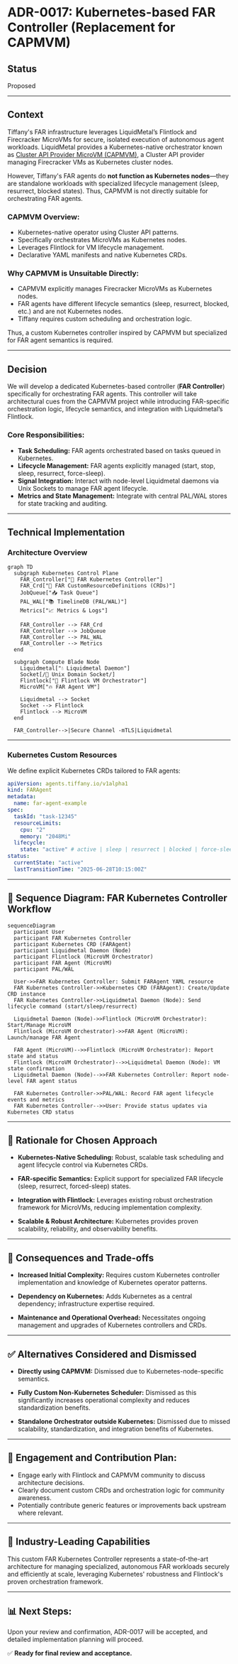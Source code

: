 # ADR-0017: Kubernetes-based FAR Controller (Replacement for CAPMVM)

## Status

Proposed

---

## Context

Tiffany's FAR infrastructure leverages LiquidMetal’s Flintlock and Firecracker MicroVMs for secure, isolated execution of autonomous agent workloads. LiquidMetal provides a Kubernetes-native orchestrator known as [Cluster API Provider MicroVM (CAPMVM)](https://github.com/liquidmetal-dev/cluster-api-provider-microvm), a Cluster API provider managing Firecracker VMs as Kubernetes cluster nodes.

However, Tiffany's FAR agents do **not function as Kubernetes nodes**—they are standalone workloads with specialized lifecycle management (sleep, resurrect, blocked states). Thus, CAPMVM is not directly suitable for orchestrating FAR agents.

### CAPMVM Overview:

* Kubernetes-native operator using Cluster API patterns.
* Specifically orchestrates MicroVMs as Kubernetes nodes.
* Leverages Flintlock for VM lifecycle management.
* Declarative YAML manifests and native Kubernetes CRDs.

### Why CAPMVM is Unsuitable Directly:

* CAPMVM explicitly manages Firecracker MicroVMs as Kubernetes nodes.
* FAR agents have different lifecycle semantics (sleep, resurrect, blocked, etc.) and are not Kubernetes nodes.
* Tiffany requires custom scheduling and orchestration logic.

Thus, a custom Kubernetes controller inspired by CAPMVM but specialized for FAR agent semantics is required.

---

## Decision

We will develop a dedicated Kubernetes-based controller (**FAR Controller**) specifically for orchestrating FAR agents. This controller will take architectural cues from the CAPMVM project while introducing FAR-specific orchestration logic, lifecycle semantics, and integration with Liquidmetal’s Flintlock.

### Core Responsibilities:

* **Task Scheduling:** FAR agents orchestrated based on tasks queued in Kubernetes.
* **Lifecycle Management:** FAR agents explicitly managed (start, stop, sleep, resurrect, force-sleep).
* **Signal Integration:** Interact with node-level Liquidmetal daemons via Unix Sockets to manage FAR agent lifecycle.
* **Metrics and State Management:** Integrate with central PAL/WAL stores for state tracking and auditing.

---

## Technical Implementation

### Architecture Overview

```mermaid
graph TD
  subgraph Kubernetes Control Plane
    FAR_Controller["🚦 FAR Kubernetes Controller"]
    FAR_Crd["📑 FAR CustomResourceDefinitions (CRDs)"]
    JobQueue["📥 Task Queue"]
    PAL_WAL["📚 TimelineDB (PAL/WAL)"]
    Metrics["📈 Metrics & Logs"]
    
    FAR_Controller --> FAR_Crd
    FAR_Controller --> JobQueue
    FAR_Controller --> PAL_WAL
    FAR_Controller --> Metrics
  end
  
  subgraph Compute Blade Node
    Liquidmetal["💧 Liquidmetal Daemon"]
    Socket[/📡 Unix Domain Socket/]
    Flintlock["🧩 Flintlock VM Orchestrator"]
    MicroVM["🔥 FAR Agent VM"]
    
    Liquidmetal --> Socket
    Socket --> Flintlock
    Flintlock --> MicroVM
  end
  
  FAR_Controller-->|Secure Channel -mTLS|Liquidmetal
```

---

### Kubernetes Custom Resources

We define explicit Kubernetes CRDs tailored to FAR agents:

```yaml
apiVersion: agents.tiffany.io/v1alpha1
kind: FARAgent
metadata:
  name: far-agent-example
spec:
  taskId: "task-12345"
  resourceLimits:
    cpu: "2"
    memory: "2048Mi"
  lifecycle:
    state: "active" # active | sleep | resurrect | blocked | force-sleep
status:
  currentState: "active"
  lastTransitionTime: "2025-06-28T10:15:00Z"
```

---

## 🔄 Sequence Diagram: FAR Kubernetes Controller Workflow

```mermaid
sequenceDiagram
  participant User
  participant FAR Kubernetes Controller
  participant Kubernetes CRD (FARAgent)
  participant Liquidmetal Daemon (Node)
  participant Flintlock (MicroVM Orchestrator)
  participant FAR Agent (MicroVM)
  participant PAL/WAL
  
  User->>FAR Kubernetes Controller: Submit FARAgent YAML resource
  FAR Kubernetes Controller->>Kubernetes CRD (FARAgent): Create/Update CRD instance
  FAR Kubernetes Controller->>Liquidmetal Daemon (Node): Send lifecycle command (start/sleep/resurrect)
  
  Liquidmetal Daemon (Node)->>Flintlock (MicroVM Orchestrator): Start/Manage MicroVM
  Flintlock (MicroVM Orchestrator)->>FAR Agent (MicroVM): Launch/manage FAR Agent
  
  FAR Agent (MicroVM)-->>Flintlock (MicroVM Orchestrator): Report state and status
  Flintlock (MicroVM Orchestrator)-->>Liquidmetal Daemon (Node): VM state confirmation
  Liquidmetal Daemon (Node)-->>FAR Kubernetes Controller: Report node-level FAR agent status
  
  FAR Kubernetes Controller->>PAL/WAL: Record FAR agent lifecycle events and metrics
  FAR Kubernetes Controller-->>User: Provide status updates via Kubernetes CRD status
```

---

## 🎯 Rationale for Chosen Approach

* **Kubernetes-Native Scheduling:**
  Robust, scalable task scheduling and agent lifecycle control via Kubernetes CRDs.

* **FAR-specific Semantics:**
  Explicit support for specialized FAR lifecycle (sleep, resurrect, forced-sleep) states.

* **Integration with Flintlock:**
  Leverages existing robust orchestration framework for MicroVMs, reducing implementation complexity.

* **Scalable & Robust Architecture:**
  Kubernetes provides proven scalability, reliability, and observability benefits.

---

## 🚨 Consequences and Trade-offs

* **Increased Initial Complexity:**
  Requires custom Kubernetes controller implementation and knowledge of Kubernetes operator patterns.

* **Dependency on Kubernetes:**
  Adds Kubernetes as a central dependency; infrastructure expertise required.

* **Maintenance and Operational Overhead:**
  Necessitates ongoing management and upgrades of Kubernetes controllers and CRDs.

---

## ✅ Alternatives Considered and Dismissed

* **Directly using CAPMVM:**
  Dismissed due to Kubernetes-node-specific semantics.

* **Fully Custom Non-Kubernetes Scheduler:**
  Dismissed as this significantly increases operational complexity and reduces standardization benefits.

* **Standalone Orchestrator outside Kubernetes:**
  Dismissed due to missed scalability, standardization, and integration benefits of Kubernetes.

---

## 📌 Engagement and Contribution Plan:

* Engage early with Flintlock and CAPMVM community to discuss architecture decisions.
* Clearly document custom CRDs and orchestration logic for community awareness.
* Potentially contribute generic features or improvements back upstream where relevant.

---

## 🚀 Industry-Leading Capabilities

This custom FAR Kubernetes Controller represents a state-of-the-art architecture for managing specialized, autonomous FAR workloads securely and efficiently at scale, leveraging Kubernetes' robustness and Flintlock's proven orchestration framework.

---

## 📊 Next Steps:

Upon your review and confirmation, ADR-0017 will be accepted, and detailed implementation planning will proceed.

✅ **Ready for final review and acceptance.**
